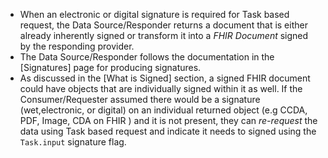 - When an electronic or digital signature is required for Task based request, the Data Source/Responder returns a document that is either already inherently signed or transform it into a  *FHIR Document* signed by the responding provider.
- The Data Source/Responder follows the documentation in the [Signatures] page for producing signatures.
- As discussed in the [What is Signed] section, a signed FHIR document could have objects that are individually signed within it as well. If the Consumer/Requester assumed there would be a signature (wet,electronic, or digital) on an individual returned object (e.g CCDA, PDF, Image, CDA on FHIR ) and it is not present, they can *re-request* the data using Task based request and indicate it needs to signed using the `Task.input` signature flag.
